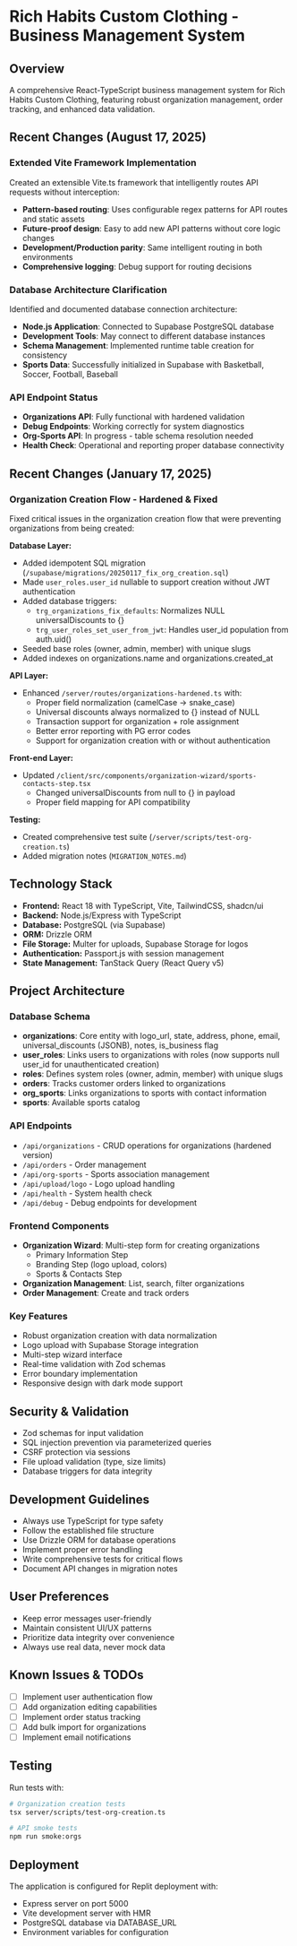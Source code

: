 # Rich Habits Custom Clothing - Business Management System

## Overview
A comprehensive React-TypeScript business management system for Rich Habits Custom Clothing, featuring robust organization management, order tracking, and enhanced data validation.

## Recent Changes (August 17, 2025)

### Extended Vite Framework Implementation
Created an extensible Vite.ts framework that intelligently routes API requests without interception:
- **Pattern-based routing**: Uses configurable regex patterns for API routes and static assets
- **Future-proof design**: Easy to add new API patterns without core logic changes
- **Development/Production parity**: Same intelligent routing in both environments
- **Comprehensive logging**: Debug support for routing decisions

### Database Architecture Clarification
Identified and documented database connection architecture:
- **Node.js Application**: Connected to Supabase PostgreSQL database
- **Development Tools**: May connect to different database instances
- **Schema Management**: Implemented runtime table creation for consistency
- **Sports Data**: Successfully initialized in Supabase with Basketball, Soccer, Football, Baseball

### API Endpoint Status
- **Organizations API**: Fully functional with hardened validation
- **Debug Endpoints**: Working correctly for system diagnostics  
- **Org-Sports API**: In progress - table schema resolution needed
- **Health Check**: Operational and reporting proper database connectivity

## Recent Changes (January 17, 2025)

### Organization Creation Flow - Hardened & Fixed
Fixed critical issues in the organization creation flow that were preventing organizations from being created:

**Database Layer:**
- Added idempotent SQL migration (`/supabase/migrations/20250117_fix_org_creation.sql`)
- Made `user_roles.user_id` nullable to support creation without JWT authentication
- Added database triggers:
  - `trg_organizations_fix_defaults`: Normalizes NULL universalDiscounts to {} 
  - `trg_user_roles_set_user_from_jwt`: Handles user_id population from auth.uid()
- Seeded base roles (owner, admin, member) with unique slugs
- Added indexes on organizations.name and organizations.created_at

**API Layer:**
- Enhanced `/server/routes/organizations-hardened.ts` with:
  - Proper field normalization (camelCase → snake_case)
  - Universal discounts always normalized to {} instead of NULL
  - Transaction support for organization + role assignment
  - Better error reporting with PG error codes
  - Support for organization creation with or without authentication

**Front-end Layer:**
- Updated `/client/src/components/organization-wizard/sports-contacts-step.tsx`
  - Changed universalDiscounts from null to {} in payload
  - Proper field mapping for API compatibility

**Testing:**
- Created comprehensive test suite (`/server/scripts/test-org-creation.ts`)
- Added migration notes (`MIGRATION_NOTES.md`)

## Technology Stack
- **Frontend:** React 18 with TypeScript, Vite, TailwindCSS, shadcn/ui
- **Backend:** Node.js/Express with TypeScript
- **Database:** PostgreSQL (via Supabase)
- **ORM:** Drizzle ORM
- **File Storage:** Multer for uploads, Supabase Storage for logos
- **Authentication:** Passport.js with session management
- **State Management:** TanStack Query (React Query v5)

## Project Architecture

### Database Schema
- **organizations**: Core entity with logo_url, state, address, phone, email, universal_discounts (JSONB), notes, is_business flag
- **user_roles**: Links users to organizations with roles (now supports null user_id for unauthenticated creation)
- **roles**: Defines system roles (owner, admin, member) with unique slugs
- **orders**: Tracks customer orders linked to organizations
- **org_sports**: Links organizations to sports with contact information
- **sports**: Available sports catalog

### API Endpoints
- `/api/organizations` - CRUD operations for organizations (hardened version)
- `/api/orders` - Order management
- `/api/org-sports` - Sports association management
- `/api/upload/logo` - Logo upload handling
- `/api/health` - System health check
- `/api/debug` - Debug endpoints for development

### Frontend Components
- **Organization Wizard**: Multi-step form for creating organizations
  - Primary Information Step
  - Branding Step (logo upload, colors)
  - Sports & Contacts Step
- **Organization Management**: List, search, filter organizations
- **Order Management**: Create and track orders

### Key Features
- Robust organization creation with data normalization
- Logo upload with Supabase Storage integration
- Multi-step wizard interface
- Real-time validation with Zod schemas
- Error boundary implementation
- Responsive design with dark mode support

## Security & Validation
- Zod schemas for input validation
- SQL injection prevention via parameterized queries
- CSRF protection via sessions
- File upload validation (type, size limits)
- Database triggers for data integrity

## Development Guidelines
- Always use TypeScript for type safety
- Follow the established file structure
- Use Drizzle ORM for database operations
- Implement proper error handling
- Write comprehensive tests for critical flows
- Document API changes in migration notes

## User Preferences
- Keep error messages user-friendly
- Maintain consistent UI/UX patterns
- Prioritize data integrity over convenience
- Always use real data, never mock data

## Known Issues & TODOs
- [ ] Implement user authentication flow
- [ ] Add organization editing capabilities
- [ ] Implement order status tracking
- [ ] Add bulk import for organizations
- [ ] Implement email notifications

## Testing
Run tests with:
```bash
# Organization creation tests
tsx server/scripts/test-org-creation.ts

# API smoke tests
npm run smoke:orgs
```

## Deployment
The application is configured for Replit deployment with:
- Express server on port 5000
- Vite development server with HMR
- PostgreSQL database via DATABASE_URL
- Environment variables for configuration